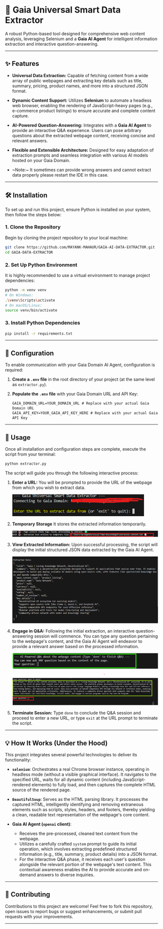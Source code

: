 # 🚀 Gaia Universal Smart Data Extractor

A robust Python-based tool designed for comprehensive web content analysis, leveraging Selenium and a **Gaia AI Agent** for intelligent information extraction and interactive question-answering.

---


## ✨ Features

* **Universal Data Extraction:** Capable of fetching content from a wide array of public webpages and extracting key details such as title, summary, pricing, product names, and more into a structured JSON format.

* **Dynamic Content Support:** Utilizes **Selenium** to automate a headless web browser, enabling the rendering of JavaScript-heavy pages (e.g., e-commerce product listings) to ensure accurate and complete content capture.

* **AI-Powered Question-Answering:** Integrates with a **Gaia AI Agent** to provide an interactive Q&A experience. Users can pose arbitrary questions about the extracted webpage content, receiving concise and relevant answers.

* **Flexible and Extensible Architecture:** Designed for easy adaptation of extraction prompts and seamless integration with various AI models hosted on your Gaia Domain.

* ~Note:~ It sometimes can provide wrong answers and cannot extract data properly please restart the IDE in this case.

---

## 🛠️ Installation

To set up and run this project, ensure Python is installed on your system, then follow the steps below:

### 1. Clone the Repository

Begin by cloning the project repository to your local machine:

```bash
git clone https://github.com/MAYANK-MAHAUR/GAIA-AI-DATA-EXTRACTOR.git
cd GAIA-DATA-EXTRACTOR
```

### 2. Set Up Python Environment

It is highly recommended to use a virtual environment to manage project dependencies:

```bash
python -m venv venv
# On Windows:
.\venv\Scripts\activate
# On macOS/Linux:
source venv/bin/activate
```

### 3. Install Python Dependencies

```bash
pip install -r requirements.txt
```
---

## 🔑 Configuration

To enable communication with your Gaia Domain AI Agent, configuration is required:

1.  **Create a `.env` file** in the root directory of your project (at the same level as `extractor.py`).

2.  **Populate the `.env` file** with your Gaia Domain URL and API Key:

    ```env
    GAIA_DOMAIN_URL=YOUR_DOMAIN_URL # Replace with your actual Gaia Domain URL 
    GAIA_API_KEY=YOUR_GAIA_API_KEY_HERE # Replace with your actual Gaia API Key
    ```
---

## 🚀 Usage

Once all installation and configuration steps are complete, execute the script from your terminal:

```bash
python extractor.py
```

The script will guide you through the following interactive process:

1.  **Enter a URL:** You will be prompted to provide the URL of the webpage from which you wish to extract data.

    ![](ENTER_URL.png)

2. **Temporary Storage** It stores the extracted information temporarily.

    ![](temporary.png)

2.  **View Extracted Information:** Upon successful processing, the script will display the initial structured JSON data extracted by the Gaia AI Agent.

    ![](DATA.png)

3.  **Engage in Q&A:** Following the initial extraction, an interactive question-answering session will commence. You can type any question pertaining to the webpage's content, and the Gaia AI Agent will endeavor to provide a relevant answer based on the processed information.

    ![](ASK_QUESTION.png)

    ![](ANSWER.png)

4.  **Terminate Session:** Type `done` to conclude the Q&A session and proceed to enter a new URL, or type `exit` at the URL prompt to terminate the script.

---

## 💡 How It Works (Under the Hood)

This project integrates several powerful technologies to deliver its functionality:

* **`selenium`**: Orchestrates a real Chrome browser instance, operating in headless mode (without a visible graphical interface). It navigates to the specified URL, waits for all dynamic content (including JavaScript-rendered elements) to fully load, and then captures the complete HTML source of the rendered page.

* **`BeautifulSoup`**: Serves as the HTML parsing library. It processes the captured HTML, intelligently identifying and removing extraneous elements such as scripts, styles, headers, and footers, thereby yielding a clean, readable text representation of the webpage's core content.

* **Gaia AI Agent (`openai` client)**:
    * Receives the pre-processed, cleaned text content from the webpage.
    * Utilizes a carefully crafted `system` prompt to guide its initial operation, which involves extracting predefined structured information (e.g., title, summary, product details) into a JSON format.
    * For the interactive Q&A phase, it receives each user's question alongside the relevant portion of the webpage's text content. This contextual awareness enables the AI to provide accurate and on-demand answers to diverse inquiries.

---

## 🤝 Contributing

Contributions to this project are welcome! Feel free to fork this repository, open issues to report bugs or suggest enhancements, or submit pull requests with your improvements.

---
